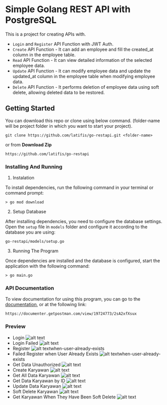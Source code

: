 # Simple Golang REST API with PostgreSQL
This is a project for creating APIs with.
 - `Login` and `Register` API Function with JWT Auth.
 - `Create` API Function - It can add an employee and fill the created_at column in the employee table.
 - `Read` API Function - It can view detailed information of the selected employee data.
 - `Update` API Function - It can modify employee data and update the updated_at column in the employee table when modifying employee data.
 - `Delete` API Function - It performs deletion of employee data using soft delete, allowing deleted data to be restored.

## Getting Started
You can download this repo or clone using below command. (folder-name will be project folder in which you want to start your project).
```
git clone https://github.com/latifis/go-restapi.git <folder-name>
```
or from **Download Zip**
```
https://github.com/latifis/go-restapi
```

### Installing And Running
1. Instalation

To install dependencies, run the following command in your terminal or command prompt:
```
> go mod download
```
2. Setup Database

After installing dependencies, you need to configure the database settings. Open the `setup` file in `models` folder and configure it according to the database you are using:
```
go-restapi/models/setup.go
```
3. Running The Program

Once dependencies are installed and the database is configured, start the application with the following command:
```
> go main.go
```

### API Documentation
To view documentation for using this program, you can go to the [documentation](https://documenter.getpostman.com/view/19724773/2sA2xfXsux), or at the following link:
```
https://documenter.getpostman.com/view/19724773/2sA2xfXsux
```

### Preview

- Login
 ![alt text](https://github.com/latifis/etc/blob/main/go-restapi/login-berhasil.png?raw=true)
 - Login Failed
 ![alt text](https://github.com/latifis/etc/blob/main/go-restapi/login-gagal.png?raw=true)
 - Register
 ![alt text](https://github.com/latifis/etc/blob/main/go-restapi/register.png?raw=true)when-user-already-exists
- Failed Register when User Already Exists 
 ![alt text](https://github.com/latifis/etc/blob/main/go-restapi/register.png?raw=true)when-user-already-exists
 - Get Data Unauthorized
 ![alt text](https://github.com/latifis/etc/blob/main/go-restapi/get-data-unauthorized.png?raw=true)
 - Create Karyawan
 ![alt text](https://github.com/latifis/etc/blob/main/go-restapi/create-karyawan.png?raw=true)
 - Get All Data Karyawan
 ![alt text](https://github.com/latifis/etc/blob/main/go-restapi/get-all-data-karyawan.png?raw=true)
 - Get Data Karyawan by ID
 ![alt text](https://github.com/latifis/etc/blob/main/go-restapi/get-data-karyawan-by-id.png?raw=true)
 - Update Data Karyawan
 ![alt text](https://github.com/latifis/etc/blob/main/go-restapi/update-data-karyawan.png?raw=true)
 - Soft Delete Karyawan
 ![alt text](https://github.com/latifis/etc/blob/main/go-restapi/soft-delete-karyawan.png?raw=true)
 - Get Karyawan When They Have Been Soft Delete
 ![alt text](https://github.com/latifis/etc/blob/main/go-restapi/get-karyawan-when-they-have-been-soft-delete.png?raw=true)